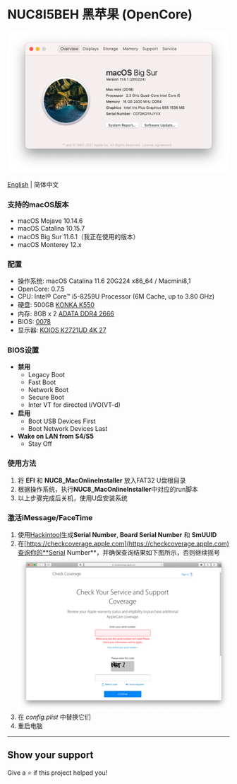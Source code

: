 # NUC8I5BEH 黑苹果 (OpenCore)

![Hackintosh](AboutThisMac.png)

[English](./README.md) | 简体中文

### 支持的macOS版本
+ macOS Mojave 10.14.6
+ macOS Catalina 10.15.7
+ macOS Big Sur 11.6.1（我正在使用的版本）
+ macOS Monterey 12.x

### 配置
+ 操作系统: macOS Catalina 11.6 20G224 x86_64 / Macmini8,1
+ OpenCore: 0.7.5
+ CPU: Intel® Core™ i5-8259U Processor (6M Cache, up to 3.80 GHz)
+ 硬盘: 500GB [KONKA K550](https://union-click.jd.com/jdc?e=&p=AyIGZRheHQMRBFATUhMyEgZUGloTARsHXBxZJUZNXwtEa0xHV0YXEEULWldTCQQHCllHGAdFBwtEQkQBBRxNVlQYBUkeTVxNCRNLGEF6RwtVGloUAxQEXBtSEgAieAoSDE9wdk8wYAsSQmB4LlwJXl5nQVkXaxQyEgZUGlkRAxYDVStrFQUiRTvP0JPXnoWAleDCq7zf5LCCipwiBmUbXBQBGgRUGlsSChcBZRxbHDLLmdPP9ox3dtPHmo%2B0vcSj%2FcLCpDIiN1YrayUCIgRlWTUUV0IPAB9ZFwYbDgceXxZRQgUGGw9FVxcGAhJZEAEQA2UZWhQGGw%3D%3D)
+ 内存: 8GB x 2 [ADATA DDR4 2666](https://union-click.jd.com/jdc?e=&p=AyIGZRprFQMTBlQaXBYFFwVcKx9KWkxYZUIeUENQDEsFA1BWThgJBABAHUBZCQUdRUFGGRJDD1MdQlUQQwVKDFRXFk8jQA4SBlQaWhQFEQBQGVIlWgxQAXlYbEpxfxFdCXJ6Fx0iUiR%2Bch4LZRprFQMTBlcfWhEGEjdlG1wlVHwHVBpaFAMTAVUeaxQyEgBUGFMWAxMPURJfHTIVB1wrgouExqrMbj%2FBkJPT9KSNsarLnuQrayUBIjdlG2sWMlBpUUhZQAVCBldJWEEEF1UGHwsRARpTV04OE1JAVFwTUxMyEAZUH1I%3D)
+ BIOS: [0078](https://drivers.softpedia.com/get/BIOS/Intel/Intel-NUC8i5BEH-NUC-Kit-BIOS-0078.shtml)
+ 显示器: [KOIOS K2721UD 4K 27](https://union-click.jd.com/jdc?e=&p=JF8BANUJK1olXQEGU19aCksXAF8LEl0XVAIBUl9eDntTXDdWRGtMGENDFlVDFhNSVzMXQA4KD1heSl1UDkkeB2wOGlgTQl9HCANtYx58XipQUhJwL3BCVlgKWzUJVg92e1cZbQcyVF9cCUkTAmsMG2slXQEyFTBaCkIXA2o4GmsVWgQBUVpeDkMTAWsNK1wVVDbbytiJpdJiZ7uamo-04tCm_IfEuXsnM2w4K2sVbQUyFjBYAB4fAGZbSwxCXVIHAwoKAEsUVDwKSw8dXgMEAw0PDnsVAm4MEms)


### BIOS设置
+ __禁用__
	- Legacy Boot
	- Fast Boot
	- Network Boot
	- Secure Boot
	- Inter VT for directed I/VO(VT-d)
+ __启用__
	- Boot USB Devices First
	- Boot Network Devices Last
+ __Wake on LAN from S4/S5__
	- Stay Off


### 使用方法
1. 将 **EFI** 和 **NUC8_MacOnlineInstaller** 放入FAT32 U盘根目录
2. 根据操作系统，执行**NUC8_MacOnlineInstaller**中对应的run脚本
3. 以上步骤完成后关机，使用U盘安装系统

### 激活iMessage/FaceTime
1. 使用[Hackintool](https://github.com/headkaze/Hackintool)生成**Serial Number**, **Board Serial Number** 和 **SmUUID**
2. 在[https://checkcoverage.apple.com](https://checkcoverage.apple.com)查询你的**Serial Number**，并确保查询结果如下图所示，否则继续摇号
![checkSN](checkSN.png)
3. 在 *config.plist* 中替换它们
4. 重启电脑

---

## Show your support

Give a ⭐️ if this project helped you!
